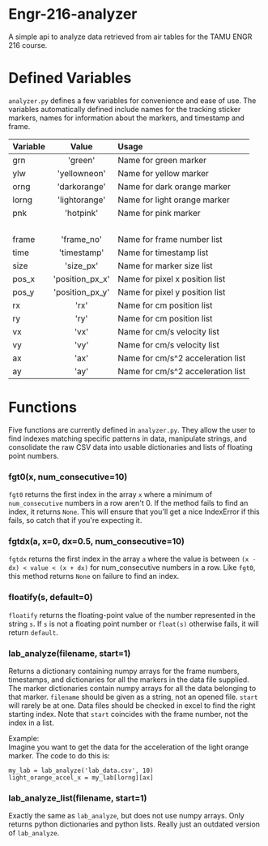 # Engr-216-analyzer
A simple api to analyze data retrieved from air tables for the TAMU ENGR 216 course. 

# Defined Variables 
`analyzer.py` defines a few variables for convenience and ease of use.
The variables automatically defined include names for the tracking sticker
markers, names for information about the markers, and timestamp and frame.

| Variable | Value | Usage |
| :-- | :-: | :-- |
| grn | 'green' | Name for green marker|
| ylw | 'yellowneon' | Name for yellow marker |
| orng | 'darkorange' | Name for dark orange marker |
| lorng | 'lightorange' | Name for light orange marker |
| pnk | 'hotpink' | Name for pink marker |
| &nbsp; | &nbsp; | &nbsp; |
| frame | 'frame_no' | Name for frame number list |
| time | 'timestamp' | Name for timestamp list |
| size | 'size_px' | Name for marker size list |
| pos_x | 'position_px_x' | Name for pixel x position list |
| pos_y | 'position_px_y' | Name for pixel y position list |
| rx | 'rx' | Name for cm position list| 
| ry | 'ry' | Name for cm position list |
| vx | 'vx' | Name for cm/s velocity list |
| vy | 'vy' | Name for cm/s velocity list |
| ax | 'ax' | Name for cm/s^2 acceleration list |
| ay | 'ay' | Name for cm/s^2 acceleration list |

# Functions
Five functions are currently defined in `analyzer.py`. They allow the user
to find indexes matching specific patterns in data, manipulate strings, and
consolidate the raw CSV data into usable dictionaries and lists of floating
point numbers.

### fgt0(x, num_consecutive=10)
`fgt0` returns the first index in the array `x` where a minimum of `num_consecutive`
numbers in a row aren't 0. If the method fails to find an index, it returns 
`None`. This will ensure that you'll get a nice IndexError if this fails, so catch
that if you're expecting it. 

### fgtdx(a, x=0, dx=0.5, num_consecutive=10)
`fgtdx` returns the first index in the array `a` where the value is between 
`(x - dx) < value < (x + dx)` for num_consecutive numbers in a row. Like `fgt0`,
this method returns `None` on failure to find an index. 

### floatify(s, default=0)
`floatify` returns the floating-point value of the number represented in the
string `s`. If `s` is not a floating point number or `float(s)` otherwise fails, 
it will return `default`.

### lab_analyze(filename, start=1)
Returns a dictionary containing numpy arrays for the frame numbers, timestamps,
and dictionaries for all the markers in the data file supplied. The marker 
dictionaries contain numpy arrays for all the data belonging to that marker.
`filename` should be given as a string, not an opened file. `start` will rarely 
be at one. Data files should be checked in excel to find the right starting index.
Note that `start` coincides with the frame number, not the index in a list. 

Example: </br>
Imagine you want to get the data for the acceleration of the light orange
marker. The code to do this is:
````
my_lab = lab_analyze('lab_data.csv', 10)
light_orange_accel_x = my_lab[lorng][ax]
````

### lab_analyze_list(filename, start=1)
Exactly the same as `lab_analyze`, but does not use numpy arrays. Only returns
python dictionaries and python lists. Really just an outdated version of 
`lab_analyze`. 